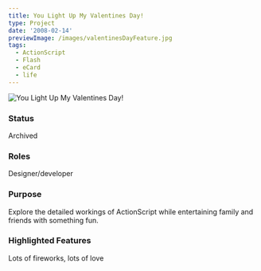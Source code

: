 ```yaml
---
title: You Light Up My Valentines Day!
type: Project
date: '2008-02-14'
previewImage: /images/valentinesDayFeature.jpg
tags:
  - ActionScript
  - Flash
  - eCard
  - life
---
```

![You Light Up My Valentines Day!](/images/valentinesDayTop.jpg)

### Status

Archived

### Roles

Designer/developer

### Purpose

Explore the detailed workings of ActionScript while entertaining family and friends with something fun.

### Highlighted Features

Lots of fireworks, lots of love
